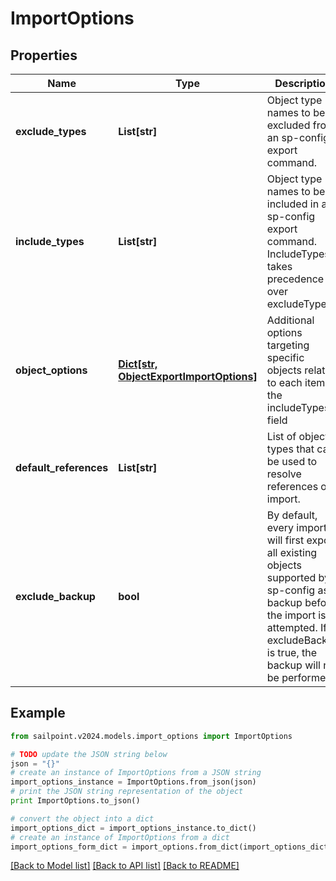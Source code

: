 # ImportOptions


## Properties

Name | Type | Description | Notes
------------ | ------------- | ------------- | -------------
**exclude_types** | **List[str]** | Object type names to be excluded from an sp-config export command. | [optional] 
**include_types** | **List[str]** | Object type names to be included in an sp-config export command. IncludeTypes takes precedence over excludeTypes. | [optional] 
**object_options** | [**Dict[str, ObjectExportImportOptions]**](ObjectExportImportOptions.md) | Additional options targeting specific objects related to each item in the includeTypes field | [optional] 
**default_references** | **List[str]** | List of object types that can be used to resolve references on import. | [optional] 
**exclude_backup** | **bool** | By default, every import will first export all existing objects supported by sp-config as a backup before the import is attempted. If excludeBackup is true, the backup will not be performed. | [optional] [default to False]

## Example

```python
from sailpoint.v2024.models.import_options import ImportOptions

# TODO update the JSON string below
json = "{}"
# create an instance of ImportOptions from a JSON string
import_options_instance = ImportOptions.from_json(json)
# print the JSON string representation of the object
print ImportOptions.to_json()

# convert the object into a dict
import_options_dict = import_options_instance.to_dict()
# create an instance of ImportOptions from a dict
import_options_form_dict = import_options.from_dict(import_options_dict)
```
[[Back to Model list]](../README.md#documentation-for-models) [[Back to API list]](../README.md#documentation-for-api-endpoints) [[Back to README]](../README.md)


